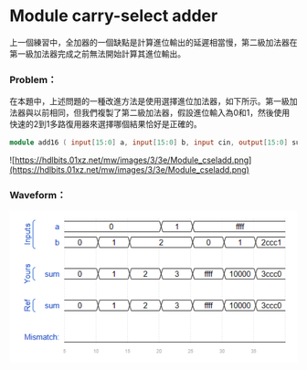 # Module carry-select adder

上一個練習中，全加器的一個缺點是計算進位輸出的延遲相當慢，第二級加法器在第一級加法器完成之前無法開始計算其進位輸出。

### Problem：

在本題中，上述問題的一種改進方法是使用選擇進位加法器，如下所示。第一級加法器與以前相同，但我們複製了第二級加法器，假設進位輸入為0和1，然後使用快速的2到1多路復用器來選擇哪個結果恰好是正確的。

```verilog
module add16 ( input[15:0] a, input[15:0] b, input cin, output[15:0] sum, output cout );
```

![https://hdlbits.01xz.net/mw/images/3/3e/Module_cseladd.png](https://hdlbits.01xz.net/mw/images/3/3e/Module_cseladd.png)

### Waveform：

![waveform](https://github.com/freexd0m0329/HDLBits/blob/main/Ch2_VerilogLanguague/Ch2-3_Modules/L08_Carry-Select_Adder/waveform.png?raw=true)